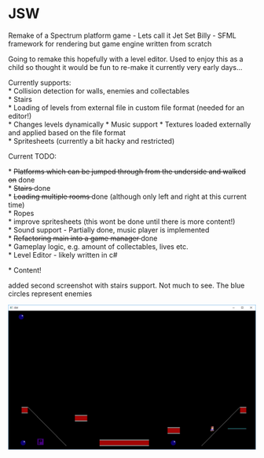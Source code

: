 # JSW
Remake of a Spectrum platform game - Lets call it Jet Set Billy - SFML framework for rendering but game engine written from scratch
<p>
Going to remake this hopefully with a level editor. Used to enjoy this as a child so thought it would be fun to re-make it
currently very early days...
<p>
Currently supports: <br>
* Collision detection for walls, enemies and collectables <br>
* Stairs <br>
* Loading of levels from external file in custom file format (needed for an editor!) <br>
* Changes levels dynamically
* Music support
* Textures loaded externally and applied based on the file format <br>
* Spritesheets (currently a bit hacky and restricted) <br>  
<p>
<p>
Current TODO: <p>
* <del>Platforms which can be jumped through from the underside and walked on</del> done <br>
* <del> Stairs </del> done <br>
* <del> Loading multiple rooms </del> done (although only left and right at this current time) <br>
* Ropes <br>
* improve spritesheets (this wont be done until there is more content!) <br>  
* Sound support - Partially done, music player is implemented<br>
* <del> Refactoring main into a game manager </del> done <br>
* Gameplay logic, e.g. amount of collectables, lives etc. <br>
* Level Editor - likely written in c# <p>
* Content!
<p>
added second screenshot with stairs support. Not much to see. The blue circles represent enemies

![alt text](screenshot.png)

